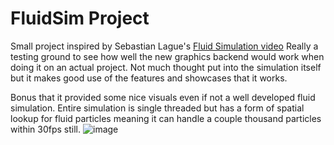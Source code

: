 # FluidSim Project

Small project inspired by Sebastian Lague's [Fluid Simulation video](https://www.youtube.com/watch?v=rSKMYc1CQHE)
Really a testing ground to see how well the new graphics backend would work when doing it on an actual project. Not much thought put into the simulation itself but it makes good use of the features and showcases that it works.

Bonus that it provided some nice visuals even if not a well developed fluid simulation. Entire simulation is single threaded but has a form of spatial lookup for fluid particles meaning it can handle a couple thousand particles within 30fps still.
![image](https://github.com/user-attachments/assets/936798d6-bfb0-4fb4-b47d-5d473030488e)
